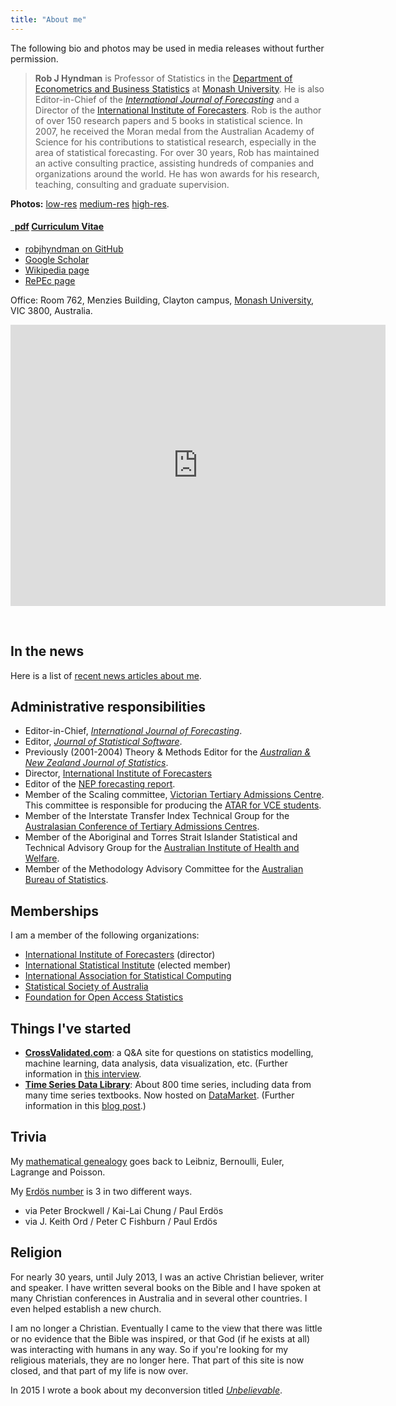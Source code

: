 ```yaml
---
title: "About me"
---
```



The following bio and photos may be used in media releases without further permission.

>**Rob J Hyndman** is Professor of Statistics in the [Department of Econometrics and Business Statistics](http://business.monash.edu/econometrics-and-business-statistics) at [Monash University](http://monash.edu). He is also Editor-in-Chief of the *[International Journal of Forecasting](http://forecasters.org/ijf/)* and a Director of the [International Institute of Forecasters](http://forecasters.org/). Rob is the author of over 150 research papers and 5 books in statistical science. In 2007, he received the Moran medal from the Australian Academy of Science for his contributions to statistical research, especially in the area of statistical forecasting. For over 30 years, Rob has maintained an active consulting practice, assisting hundreds of companies and organizations around the world. He has won awards for his research, teaching, consulting and graduate supervision.

**Photos:**
  [low-res](/pics/vintage.png)
  [medium-res](/pics/RobHyndman-medres.jpg)
  [high-res](/pics/RobHyndman-highres.jpg).


<h4><a href="https://github.com/robjhyndman/CV/raw/master/RobHyndmanCV.pdf" class="badge badge-small"><i class="fa fa-file-pdf-o"></i>&nbsp;&nbsp;pdf</a> <a href="https://github.com/robjhyndman/CV/raw/master/RobHyndmanCV.pdf">Curriculum Vitae</a> &nbsp; </h4>


<ul class="fa-ul">
  <li><a href="https://github.com/robjhyndman"><i class="fa-li fa fa-github-alt" style="padding-top:3px;"></i>robjhyndman on GitHub</a></li>
  <li><a href="https://scholar.google.co.uk/citations?user=vamErfkAAAAJ"><i class="fa-li ai ai-google-scholar" style="padding-top:3px;"></i>Google Scholar</a></li>
  <li><a href="http://en.wikipedia.org/wiki/Rob_J._Hyndman"><i class="fa-li fa fa-wikipedia-w" style="padding-top:3px;"></i>Wikipedia page</a></li>
  <li><a href="http://ideas.repec.org/e/phy3.html"><i class="fa-li fa fa-lightbulb-o" style="padding-top:3px;"></i>RePEc page</a></li>
</ul>


Office: Room 762, Menzies Building, Clayton campus, [Monash University](http://monash.edu/), VIC 3800, Australia.


<iframe src="https://www.google.com/maps/embed?pb=!1m18!1m12!1m3!1d6295.61554753772!2d145.1344483088544!3d-37.911555539315664!2m3!1f0!2f0!3f0!3m2!1i1024!2i768!4f13.1!3m3!1m2!1s0x6ad66acc1acb1d1d%3A0xeaa90f503511c077!2sRobert+Menzies+Bldg%2C+Monash+University+Clayton+Campus%2C+20+Chancellors+Walk%2C+Clayton+VIC+3800!5e0!3m2!1sen!2sau!4v1434347207102" width="600" height="450" frameborder="0" style="border:0"></iframe>

&nbsp;

## In the news

Here is a list of [recent news articles about me](/in-the-news/).

## Administrative responsibilities

  * Editor-in-Chief, *[International Journal of Forecasting](http://forecasters.org/ijf/)*.
  * Editor, *[Journal of Statistical Software](http://www.jstatsoft.org/)*.
  * Previously (2001-2004) Theory & Methods Editor for the *[Australian & New Zealand Journal of Statistics](http://wileyonlinelibrary.com/journal/anzs)*.
  * Director, [International Institute of Forecasters](http://forecasters.org)
  * Editor of the [NEP forecasting report](http://ideas.repec.org/n/nep-for/).
  * Member of the Scaling committee, [Victorian Tertiary Admissions Centre](http://www.vtac.edu.au). This committee is responsible for producing the [ATAR for VCE students](http://en.wikipedia.org/wiki/Australian_Tertiary_Admission_Rank).
  * Member of the Interstate Transfer Index Technical Group for the [Australasian Conference of Tertiary Admissions Centres](http://www.actac.edu.au).
  * Member of the Aboriginal and Torres Strait Islander Statistical and Technical Advisory Group for the [Australian Institute of Health and Welfare](http://www.aihw.gov.au).
  * Member of the Methodology Advisory Committee for the [Australian Bureau of Statistics](http://www.abs.gov.au).

## Memberships

I am a member of the following organizations:

  * [International Institute of Forecasters](http://forecasters.org) (director)
  * [International Statistical Institute](http://isi.cbs.nl)  (elected member)
  * [International Association for Statistical Computing](http://www.iasc-isi.org)
  * [Statistical Society of Australia](http://www.statsoc.org.au)
  * [Foundation for Open Access Statistics](http://www.foastat.org/)

## Things I've started

  * **[CrossValidated.com](http://crossvalidated.com)**: a Q&A site for questions on statistics modelling, machine learning, data analysis, data visualization, etc. (Further information in [this interview](http://magazine.amstat.org/blog/2011/12/01/qasitedec11/).
  * **[Time Series Data Library](http://data.is/TSDLdemo)**: About 800 time series, including data from many time series textbooks. Now hosted on <a href="http://datamarket.com/">DataMarket</a>. (Further information in this <a href="/hyndsight/tsdl/">blog post</a>.)</li>
</ul>

## Trivia

My [mathematical genealogy](/hyndsight/mathematical-genealogy/) goes back to Leibniz, Bernoulli, Euler, Lagrange and Poisson.

My [Erdös number](http://www.oakland.edu/enp/) is 3 in two different ways.

  * via Peter Brockwell / Kai-Lai Chung / Paul Erdös
  * via J. Keith Ord / Peter C Fishburn / Paul Erdös

## Religion

For nearly 30 years, until July 2013, I was an active Christian believer, writer and speaker. I have written several books on the Bible and I have spoken at many Christian conferences in Australia and in several other countries. I even helped establish a new church.

I am no longer a Christian. Eventually I came to the view that there was little or no evidence that the Bible was inspired, or that God (if he exists at all) was interacting with humans in any way. So if you're looking for my religious materials, they are no longer here. That part of this site is now closed, and that part of my life is now over.

In 2015 I wrote a book about my deconversion titled *[Unbelievable](/unbelievable/)*.
